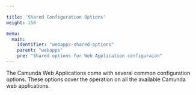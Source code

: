 ```yaml
---

title: 'Shared Configuration Options'
weight: 150

menu:
  main:
    identifier: "webapps-shared-options"
    parent: "webapps"
    pre: "Shared options for Web Application configuraion"
---
```



The Camunda Web Applications come with several common configuration options. These options cover the operation on all the available Camunda web applications.